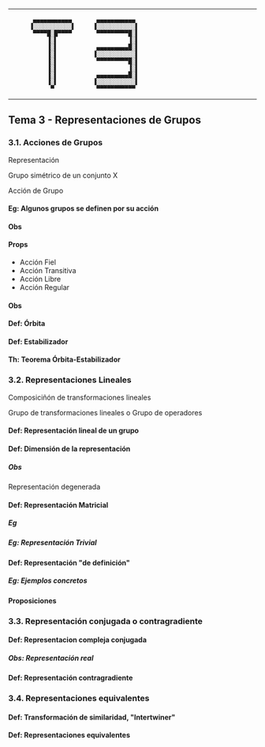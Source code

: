 
--------------------


           ▄▄▄▄▄▄▄▄▄▄▄       ▄▄▄▄▄▄▄▄▄▄▄
          ▐░░░░░░░░░░░▌     ▐░░░░░░░░░░░▌
           ▀▀▀▀█░█▀▀▀▀       ▀▀▀▀▀▀▀▀▀█░▌
               ▐░▌                    ▐░▌
               ▐░▌           ▄▄▄▄▄▄▄▄▄█░▌
               ▐░▌          ▐░░░░░░░░░░░▌
               ▐░▌           ▀▀▀▀▀▀▀▀▀█░▌
               ▐░▌                    ▐░▌
               ▐░▌           ▄▄▄▄▄▄▄▄▄█░▌
               ▐░▌          ▐░░░░░░░░░░░▌
                ▀            ▀▀▀▀▀▀▀▀▀▀▀


--------------------


## Tema 3 - Representaciones de Grupos

### 3.1. Acciones de Grupos

Representación

Grupo simétrico de un conjunto X

Acción de Grupo

#### Eg: Algunos grupos se definen por su acción

#### Obs

#### Props

- Acción Fiel
- Acción Transitiva
- Acción Libre
- Acción Regular

#### Obs

#### Def: Órbita
#### Def: Estabilizador

#### Th: Teorema Órbita-Estabilizador


### 3.2. Representaciones Lineales

Composiciñón de transformaciones lineales

Grupo de transformaciones lineales o Grupo de operadores

#### Def: Representación lineal de un grupo

#### Def: Dimensión de la representación

##### Obs
Representación degenerada

#### Def: Representación Matricial

##### Eg

##### Eg: Representación Trivial

#### Def: Representación "de definición"

##### Eg: Ejemplos concretos

#### Proposiciones

### 3.3. Representación conjugada o contragradiente

#### Def: Representacion compleja conjugada

##### Obs: Representación real

#### Def: Representación contragradiente

### 3.4. Representaciones equivalentes

#### Def: Transformación de similaridad, "Intertwiner"

#### Def: Representaciones equivalentes
